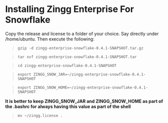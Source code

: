 
# Installing Zingg Enterprise For Snowflake

Copy the release and license to a folder of your choice. Say directly under /home/ubuntu. Then execute the following:

> `gzip -d zingg-enterprise-snowflake-0.4.1-SNAPSHOT.tar.gz `

> `tar xvf zingg-enterprise-snowflake-0.4.1-SNAPSHOT.tar `

> `cd zingg-enterprise-snowflake-0.4.1-SNAPSHOT `

> `export ZINGG_SNOW_JAR=~/zingg-enterprise-snowflake-0.4.1-SNAPSHOT `

> `export ZINGG_SNOW_HOME=~/zingg-enterprise-snowflake-0.4.1-SNAPSHOT `

**It is better to keep ZINGG_SNOW_JAR and ZINGG_SNOW_HOME as part of the .bashrc for always having this value as part of the shell**

> `mv ~/zingg.license .  `
